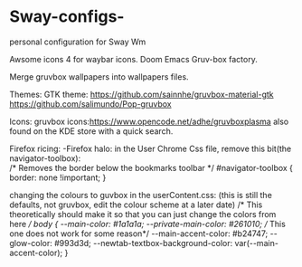 # Sway-configs-
personal configuration for Sway Wm

Awsome icons 4 for waybar icons. 
Doom Emacs
Gruv-box factory. 

Merge gruvbox wallpapers into wallpapers files. 

Themes: GTK theme: 
https://github.com/sainnhe/gruvbox-material-gtk
https://github.com/salimundo/Pop-gruvbox

Icons: 
gruvbox icons:https://www.opencode.net/adhe/gruvboxplasma 
also found on the KDE store with a quick search. 

Firefox ricing: 
-Firefox halo: in the User Chrome Css file, remove this bit(the navigator-toolbox):  
/* Removes the border below the bookmarks toolbar */
#navigator-toolbox {
	border: none !important;
}

changing the colours to guvbox in the userContent.css: 
(this is still the defaults, not gruvbox, edit the colour scheme at a later date)
/* This theoretically should make it so that you can just change the colors from here */
body {
  --main-color: #1a1a1a;
  --private-main-color: #261010; /* This one does not work for some reason*/
  --main-accent-color: #b24747;
  --glow-color: #993d3d;
  --newtab-textbox-background-color: var(--main-accent-color);
}







